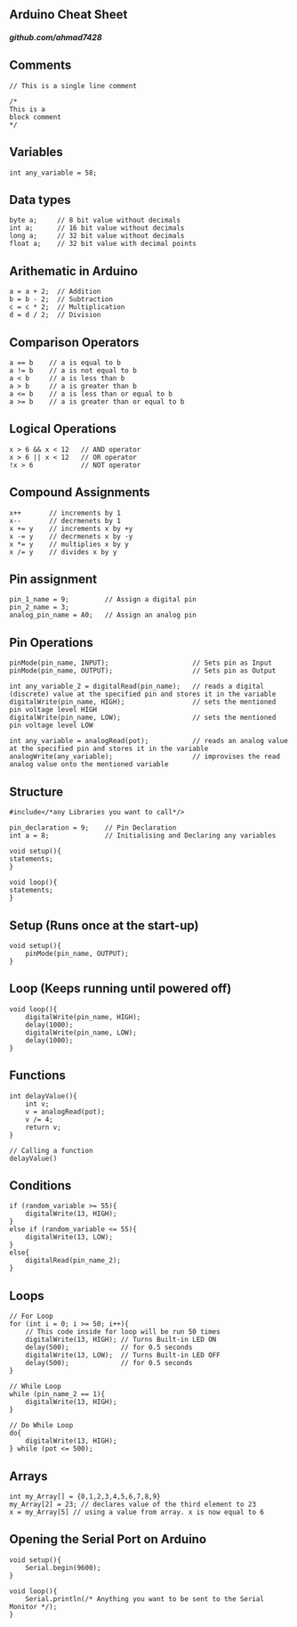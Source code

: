 ## Arduino Cheat Sheet
##### github.com/ahmad7428

## Comments
```
// This is a single line comment

/*
This is a
block comment
*/
```
## Variables
```
int any_variable = 58;
```
## Data types
```
byte a;		// 8 bit value without decimals
int a;		// 16 bit value without decimals
long a;		// 32 bit value without decimals
float a;	// 32 bit value with decimal points
```
## Arithematic in Arduino 
```
a = a + 2;	// Addition
b = b - 2;	// Subtraction
c = c * 2;	// Multiplication
d = d / 2;	// Division
```
## Comparison Operators
```
a == b 	  // a is equal to b
a != b 	  // a is not equal to b
a < b 	  // a is less than b
a > b 	  // a is greater than b
a <= b 	  // a is less than or equal to b
a >= b 	  // a is greater than or equal to b
```
## Logical Operations
```
x > 6 && x < 12   // AND operator
x > 6 || x < 12   // OR operator
!x > 6            // NOT operator
```
## Compound Assignments
```
x++       // increments by 1
x--       // decrmenets by 1
x += y 	  // increments x by +y
x -= y 	  // decrmenets x by -y
x *= y 	  // multiplies x by y
x /= y 	  // divides x by y
```
## Pin assignment
```
pin_1_name = 9;         // Assign a digital pin
pin_2_name = 3;
analog_pin_name = A0;   // Assign an analog pin
```
## Pin Operations
```
pinMode(pin_name, INPUT);                     // Sets pin as Input
pinMode(pin_name, OUTPUT);                    // Sets pin as Output

int any_variable_2 = digitalRead(pin_name);   // reads a digital (discrete) value at the specified pin and stores it in the variable
digitalWrite(pin_name, HIGH);                 // sets the mentioned pin voltage level HIGH
digitalWrite(pin_name, LOW);                  // sets the mentioned pin voltage level LOW

int any_variable = analogRead(pot);           // reads an analog value at the specified pin and stores it in the variable
analogWrite(any_variable);                    // improvises the read analog value onto the mentioned variable
```
## Structure
```
#include</*any Libraries you want to call*/>

pin_declaration = 9;    // Pin Declaration
int a = 8;              // Initialising and Declaring any variables

void setup(){
statements;
}

void loop(){
statements;
}
```
## Setup (Runs once at the start-up)
```
void setup(){
	pinMode(pin_name, OUTPUT);
}
```
## Loop (Keeps running until powered off)
```
void loop(){
	digitalWrite(pin_name, HIGH);
	delay(1000);
	digitalWrite(pin_name, LOW);
	delay(1000);
}
```
## Functions
```
int delayValue(){
	int v;
	v = analogRead(pot);
	v /= 4;
	return v;
}

// Calling a function
delayValue()
```
## Conditions
```
if (random_variable >= 55){
	digitalWrite(13, HIGH);
}
else if (random_variable <= 55){
	digitalWrite(13, LOW);
}
else{
	digitalRead(pin_name_2);
}
```
## Loops
```
// For Loop
for (int i = 0; i >= 50; i++){
	// This code inside for loop will be run 50 times
	digitalWrite(13, HIGH); // Turns Built-in LED ON
	delay(500);				// for 0.5 seconds
	digitalWrite(13, LOW);  // Turns Built-in LED OFF
	delay(500);				// for 0.5 seconds
}

// While Loop
while (pin_name_2 == 1){
	digitalWrite(13, HIGH);
}

// Do While Loop
do{
	digitalWrite(13, HIGH);
} while (pot <= 500);
```
## Arrays
```
int my_Array[] = {0,1,2,3,4,5,6,7,8,9}
my_Array[2] = 23; // declares value of the third element to 23
x = my_Array[5] // using a value from array. x is now equal to 6
```
## Opening the Serial Port on Arduino
```
void setup(){
	Serial.begin(9600);
}

void loop(){
	Serial.println(/* Anything you want to be sent to the Serial Monitor */);
}
```
